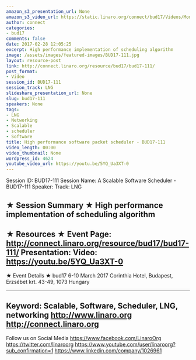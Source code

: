 ```yaml
---
amazon_s3_presentation_url: None
amazon_s3_video_url: https://static.linaro.org/connect/bud17/Videos/Monday/BUD17-111%20A%20Scalable%20Software%20Scheduler.mp4
author: connect
categories:
- bud17
comments: false
date: 2017-02-28 12:05:25
excerpt: High performance implementation of scheduling algorithm
image: /assets/images/featured-images/BUD17-111.jpg
layout: resource-post
link: http://connect.linaro.org/resource/bud17/bud17-111/
post_format:
- Video
session_id: BUD17-111
session_track: LNG
slideshare_presentation_url: None
slug: bud17-111
speakers: None
tags:
- LNG
- Networking
- Scalable
- scheduler
- Software
title: High performance software packet scheduler - BUD17-111
video_length: 00:00
video_thumbnail: None
wordpress_id: 4624
youtube_video_url: https://youtu.be/5YQ_Ua3XT-0
---
```


Session ID: BUD17-111
Session Name: A Scalable Software Scheduler - BUD17-111
Speaker:
Track: LNG


★ Session Summary ★
High performance implementation of scheduling algorithm
---------------------------------------------------
★ Resources ★
Event Page: http://connect.linaro.org/resource/bud17/bud17-111/
Presentation:
Video: https://youtu.be/5YQ_Ua3XT-0
---------------------------------------------------

★ Event Details ★
bud17
6-10 March 2017
Corinthia Hotel, Budapest,
Erzsébet krt. 43-49,
1073 Hungary

---------------------------------------------------
Keyword: Scalable, Software, Scheduler, LNG, networking
http://www.linaro.org
http://connect.linaro.org
---------------------------------------------------
Follow us on Social Media
https://www.facebook.com/LinaroOrg
https://twitter.com/linaroorg
https://www.youtube.com/user/linaroorg?sub_confirmation=1
https://www.linkedin.com/company/1026961